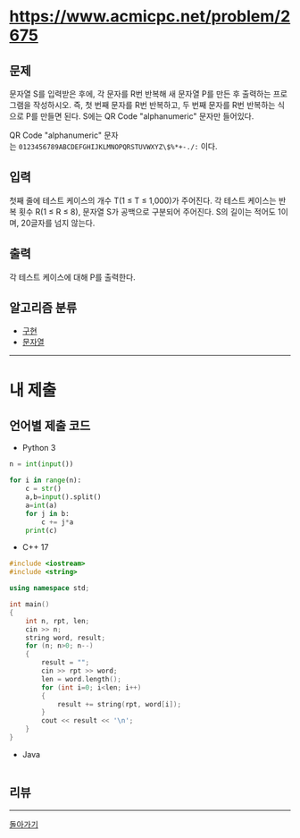 # https://www.acmicpc.net/problem/2675

## 문제

문자열 S를 입력받은 후에, 각 문자를 R번 반복해 새 문자열 P를 만든 후 출력하는 프로그램을 작성하시오. 즉, 첫 번째 문자를 R번 반복하고, 두 번째 문자를 R번 반복하는 식으로 P를 만들면 된다. S에는 QR Code "alphanumeric" 문자만 들어있다.

QR Code "alphanumeric" 문자는 `0123456789ABCDEFGHIJKLMNOPQRSTUVWXYZ\$%*+-./:` 이다.

## 입력

첫째 줄에 테스트 케이스의 개수 T(1 ≤ T ≤ 1,000)가 주어진다. 각 테스트 케이스는 반복 횟수 R(1 ≤ R ≤ 8), 문자열 S가 공백으로 구분되어 주어진다. S의 길이는 적어도 1이며, 20글자를 넘지 않는다. 

## 출력

각 테스트 케이스에 대해 P를 출력한다.

## 알고리즘 분류

- [구현](https://www.acmicpc.net/problem/tag/102)
- [문자열](https://www.acmicpc.net/problem/tag/158)

---
# 내 제출

## 언어별 제출 코드

- Python 3
``` python
n = int(input())

for i in range(n):
    c = str()
    a,b=input().split()
    a=int(a)
    for j in b:
        c += j*a
    print(c)

```

- C++ 17
``` c++
#include <iostream>
#include <string>

using namespace std;

int main()
{
    int n, rpt, len;
    cin >> n;
    string word, result;
    for (n; n>0; n--)
    {
        result = "";
        cin >> rpt >> word;
        len = word.length();
        for (int i=0; i<len; i++)
        {
            result += string(rpt, word[i]);
        }
        cout << result << '\n';
    }
}
```

- Java
``` java

```

## 리뷰




---
[돌아가기](../Step.md)